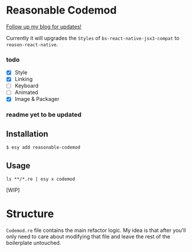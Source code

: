 # Reasonable Codemod

[Follow up my blog for updates!](https://blog.fakenickels.dev)

Currently it will upgrades the `Styles` of `bs-react-native-jsx3-compat` to `reason-react-native`.

### todo

- [x] Style
- [x] Linking
- [ ] Keyboard
- [ ] Animated
- [x] Image & Packager

### readme yet to be updated

## Installation

```console
$ esy add reasonable-codemod
```

## Usage

```
ls **/*.re | esy x codemod
```

[WIP]

# Structure

`Codemod.re` file contains the main refactor logic. My idea is that after you'll only need to care about modifying that file and leave the rest of the boilerplate untouched.
